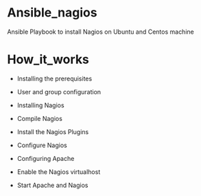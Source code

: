 # Ansible_nagios

Ansible Playbook to install Nagios on Ubuntu and Centos machine

# How_it_works

* Installing the prerequisites

* User and group configuration

* Installing Nagios

* Compile Nagios

* Install the Nagios Plugins

* Configure Nagios

* Configuring Apache

* Enable the Nagios virtualhost

* Start Apache and Nagios
